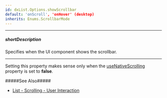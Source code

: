 ```yaml
---
id: dxList.Options.showScrollbar
default: 'onScroll', 'onHover' (desktop)
inherits: Enums.ScrollbarMode
---
```

---
##### shortDescription
Specifies when the UI component shows the scrollbar.

---
Setting this property makes sense only when the [useNativeScrolling](/api-reference/10%20UI%20Components/dxList/1%20Configuration/useNativeScrolling.md '{basewidgetpath}/Configuration/#useNativeScrolling') property is set to **false**.

#####See Also#####
- [List - Scrolling - User Interaction](/concepts/05%20UI%20Components/List/20%20Scrolling/01%20User%20Interaction.md '/Documentation/Guide/UI_Components/List/Scrolling/#User_Interaction')
